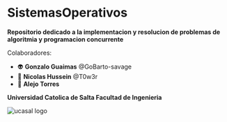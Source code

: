 # SistemasOperativos

**Repositorio dedicado a la implementacion y resolucion de problemas de algoritmia y programacion concurrente**

Colaboradores:
* :alien: **Gonzalo Guaimas** @GoBarto-savage
* :robot: **Nicolas Hussein** @T0w3r
* :space_invader: **Alejo Torres**


**Universidad Catolica de Salta Facultad de Ingenieria**

![ucasal logo](https://pbs.twimg.com/profile_images/894528440149450752/UBagxEL3_400x400.jpg)

